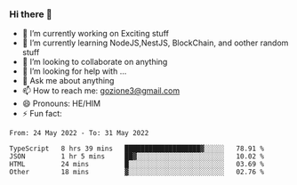### Hi there 👋

<!--
**charlieScript/charlieScript** is a ✨ _special_ ✨ repository because its `README.md` (this file) appears on your GitHub profile.

Here are some ideas to get you started: -->

- 🔭 I’m currently working on Exciting stuff
- 🌱 I’m currently learning NodeJS,NestJS, BlockChain, and oother random stuff
- 👯 I’m looking to collaborate on anything
- 🤔 I’m looking for help with ...
- 💬 Ask me about anything
- 📫 How to reach me: gozione3@gmail.com
- 😄 Pronouns: HE/HIM
- ⚡ Fun fact: 
<!--START_SECTION:waka-->

```text
From: 24 May 2022 - To: 31 May 2022

TypeScript   8 hrs 39 mins   ███████████████████▓░░░░░   78.91 %
JSON         1 hr 5 mins     ██▓░░░░░░░░░░░░░░░░░░░░░░   10.02 %
HTML         24 mins         █░░░░░░░░░░░░░░░░░░░░░░░░   03.69 %
Other        18 mins         ▓░░░░░░░░░░░░░░░░░░░░░░░░   02.76 %
```

<!--END_SECTION:waka-->
